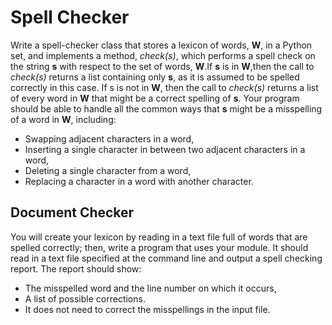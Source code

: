 # Spell Checker

Write a spell-checker class that stores a lexicon of words, __W__, in a Python set,  and  implements a method, _check(s)_, which  performs  a spell  check on  the  string __s__ with respect  to  the  set  of words, __W__.If __s__ is in __W__,then the call  to _check(s)_  returns  a list containing  only __s__,  as it is assumed  to be spelled correctly in this case. If s is not in __W__, then the call to _check(s)_ returns a list of every word in __W__ that might be a correct spelling of __s__. Your program should be able to handle all the common ways that __s__ might be a misspelling of a word in __W__, including:

- Swapping adjacent characters in a word, 
- Inserting a single character in between two adjacent characters in a word, 
- Deleting a single character from a word,
- Replacing a character in a word with another character.

## Document Checker

You will create your lexicon by reading in a text file full of words that are spelled correctly; then, write a program that uses your module. It should read in a text file specified at the command line and output a spell checking report.  The report  should show:

- The misspelled word and the line number on which it occurs,
- A list of possible corrections.
- It does not need to correct the misspellings in the input file.
